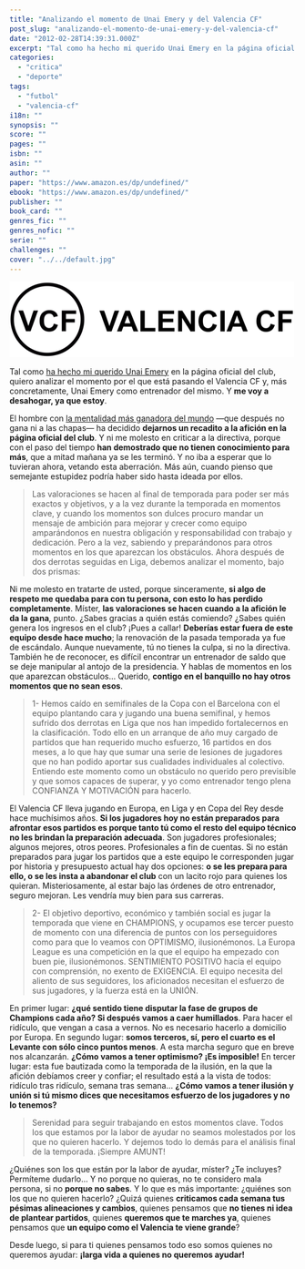 ```yaml
---
title: "Analizando el momento de Unai Emery y del Valencia CF"
post_slug: "analizando-el-momento-de-unai-emery-y-del-valencia-cf"
date: "2012-02-28T14:39:31.000Z"
excerpt: "Tal como ha hecho mi querido Unai Emery en la página oficial del club, quiero analizar el momento por el que está pasando el Valencia CF y, más concretamente, Unai Emery como entrenador del mismo. Y me voy a desahogar, ya que estoy."
categories: 
  - "critica"
  - "deporte"
tags: 
  - "futbol"
  - "valencia-cf"
i18n: ""
synopsis: ""
score: ""
pages: ""
isbn: ""
asin: ""
author: ""
paper: "https://www.amazon.es/dp/undefined/"
ebook: "https://www.amazon.es/dp/undefined/"
publisher: ""
book_card: ""
genres_fic: ""
genres_nofic: ""
serie: ""
challenges: ""
cover: "../../default.jpg"
---
```


![](images/VCF-texto.png "VCF - Valencia CF")

Tal como [ha hecho mi querido Unai Emery](http://www.valenciacf.com/contenidos/Actualidad/Noticias/2012/02/Noticia_36739.html?__locale=es) en la página oficial del club, quiero analizar el momento por el que está pasando el Valencia CF y, más concretamente, Unai Emery como entrenador del mismo. Y **me voy a desahogar, ya que estoy**.

El hombre con [la mentalidad más ganadora del mundo](http://libros.fnac.es/a702038/Unai-Emery-Mentalidad-ganadora-El-metodo-Emery) —que después no gana ni a las chapas— ha decidido **dejarnos un recadito a la afición en la página oficial del club**. Y ni me molesto en criticar a la directiva, porque con el paso del tiempo **han demostrado que no tienen conocimiento para más**, que a mitad mañana ya se les terminó. Y no iba a esperar que lo tuvieran ahora, vetando esta aberración. Más aún, cuando pienso que semejante estupidez podría haber sido hasta ideada por ellos.

> Las valoraciones se hacen al final de temporada para poder ser más exactos y objetivos, y a la vez durante la temporada en momentos clave, y cuando los momentos son dulces procuro mandar un mensaje de ambición para mejorar y crecer como equipo amparándonos en nuestra obligación y responsabilidad con trabajo y dedicación. Pero a la vez, sabiendo y preparándonos para otros momentos en los que aparezcan los obstáculos. Ahora después de dos derrotas seguidas en Liga, debemos analizar el momento, bajo dos prismas:

Ni me molesto en tratarte de usted, porque sinceramente, **si algo de respeto me quedaba para con tu persona, con esto lo has perdido completamente**. Míster, **las valoraciones se hacen cuando a la afición le da la gana**, punto. ¿Sabes gracias a quién estás comiendo? ¿Sabes quién genera los ingresos en el club? ¡Pues a callar! **Deberías estar fuera de este equipo desde hace mucho**; la renovación de la pasada temporada ya fue de escándalo. Aunque nuevamente, tú no tienes la culpa, si no la directiva. También he de reconocer, es difícil encontrar un entrenador de saldo que se deje manipular al antojo de la presidencia. Y hablas de momentos en los que aparezcan obstáculos... Querido, **contigo en el banquillo no hay otros momentos que no sean esos**.

> 1- Hemos caído en semifinales de la Copa con el Barcelona con el equipo plantando cara y jugando una buena semifinal, y hemos sufrido dos derrotas en Liga que nos han impedido fortalecernos en la clasificación. Todo ello en un arranque de año muy cargado de partidos que han requerido mucho esfuerzo, 16 partidos en dos meses, a lo que hay que sumar una serie de lesiones de jugadores que no han podido aportar sus cualidades individuales al colectivo. Entiendo este momento como un obstáculo no querido pero previsible y que somos capaces de superar, y yo como entrenador tengo plena CONFIANZA Y MOTIVACIÓN para hacerlo.

El Valencia CF lleva jugando en Europa, en Liga y en Copa del Rey desde hace muchísimos años. **Si los jugadores hoy no están preparados para afrontar esos partidos es porque tanto tú como el resto del equipo técnico no les brindan la preparación adecuada**. Son jugadores profesionales; algunos mejores, otros peores. Profesionales a fin de cuentas. Si no están preparados para jugar los partidos que a este equipo le corresponden jugar por historia y presupuesto actual hay dos opciones: **o se les prepara para ello, o se les insta a abandonar el club** con un lacito rojo para quienes los quieran. Misteriosamente, al estar bajo las órdenes de otro entrenador, seguro mejoran. Les vendría muy bien para sus carreras.

> 2- El objetivo deportivo, económico y también social es jugar la temporada que viene en CHAMPIONS, y ocupamos ese tercer puesto de momento con una diferencia de puntos con los perseguidores como para que lo veamos con OPTIMISMO, ilusionémonos. La Europa League es una competición en la que el equipo ha empezado con buen pie, ilusionémonos. SENTIMIENTO POSITIVO hacía el equipo con comprensión, no exento de EXIGENCIA. El equipo necesita del aliento de sus seguidores, los aficionados necesitan el esfuerzo de sus jugadores, y la fuerza está en la UNIÓN.

En primer lugar: **¿qué sentido tiene disputar la fase de grupos de Champions cada año? Si después vamos a caer humillados**. Para hacer el ridículo, que vengan a casa a vernos. No es necesario hacerlo a domicilio por Europa. En segundo lugar: **somos terceros, sí, pero el cuarto es el Levante con sólo cinco puntos menos**. A esta marcha seguro que en breve nos alcanzarán. **¿Cómo vamos a tener optimismo? ¡Es imposible!** En tercer lugar: esta fue bautizada como la temporada de la ilusión, en la que la afición debíamos creer y confiar; el resultado está a la vista de todos: ridículo tras ridículo, semana tras semana... **¿Cómo vamos a tener ilusión y unión si tú mismo dices que necesitamos esfuerzo de los jugadores y no lo tenemos?**

> Serenidad para seguir trabajando en estos momentos clave. Todos los que estamos por la labor de ayudar no seamos molestados por los que no quieren hacerlo. Y dejemos todo lo demás para el análisis final de la temporada. ¡Siempre AMUNT!

¿Quiénes son los que están por la labor de ayudar, míster? ¿Te incluyes? Permíteme dudarlo... Y no porque no quieras, no te considero mala persona, si no **porque no sabes**. Y lo que es más importante: ¿quiénes son los que no quieren hacerlo? ¿Quizá quienes **criticamos cada semana tus pésimas alineaciones y cambios**, quienes pensamos que **no tienes ni idea de plantear partidos**, quienes **queremos que te marches ya**, quienes pensamos que **un equipo como el Valencia te viene grande**?

Desde luego, si para ti quienes pensamos todo eso somos quienes no queremos ayudar: **¡larga vida a quienes no queremos ayudar!**
